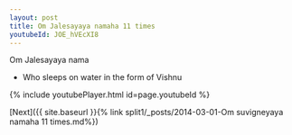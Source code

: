 ```yaml
---
layout: post
title: Om Jalesayaya namaha 11 times
youtubeId: JOE_hVEcXI8
---
```

 
 
Om Jalesayaya nama 
 
 -  Who sleeps on water in the form of Vishnu 
 
  
 
  
 
 
 
 
 
 


{% include youtubePlayer.html id=page.youtubeId %}
 
[Next]({{ site.baseurl }}{% link  split1/_posts/2014-03-01-Om suvigneyaya namaha 11 times.md%})
 
